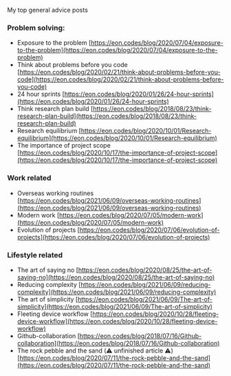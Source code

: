 My top general advice posts<!--more-->

### Problem solving:
- Exposure to the problem [https://eon.codes/blog/2020/07/04/exposure-to-the-problem](https://eon.codes/blog/2020/07/04/exposure-to-the-problem)
- Think about problems before you code [https://eon.codes/blog/2020/02/21/think-about-problems-before-you-code](https://eon.codes/blog/2020/02/21/think-about-problems-before-you-code)
- 24 hour sprints [https://eon.codes/blog/2020/01/26/24-hour-sprints](https://eon.codes/blog/2020/01/26/24-hour-sprints)
- Think research plan build [https://eon.codes/blog/2018/08/23/think-research-plan-build](https://eon.codes/blog/2018/08/23/think-research-plan-build)
- Research equilibrium [https://eon.codes/blog/2020/10/01/Research-equilibrium](https://eon.codes/blog/2020/10/01/Research-equilibrium)
- The importance of project scope [https://eon.codes/blog/2020/10/17/the-importance-of-project-scope](https://eon.codes/blog/2020/10/17/the-importance-of-project-scope)

### Work related
- Overseas working routines [https://eon.codes/blog/2021/06/09/overseas-working-routines](https://eon.codes/blog/2021/06/09/overseas-working-routines)
- Modern work [https://eon.codes/blog/2020/07/05/modern-work](https://eon.codes/blog/2020/07/05/modern-work)
- Evolution of projects [https://eon.codes/blog/2020/07/06/evolution-of-projects](https://eon.codes/blog/2020/07/06/evolution-of-projects)

### Lifestyle related
- The art of saying no [https://eon.codes/blog/2020/08/25/the-art-of-saying-no](https://eon.codes/blog/2020/08/25/the-art-of-saying-no)
- Reducing complexity [https://eon.codes/blog/2021/06/09/reducing-complexity](https://eon.codes/blog/2021/06/09/reducing-complexity)
- The art of simplicity [https://eon.codes/blog/2021/06/09/The-art-of-simplicity](https://eon.codes/blog/2021/06/09/The-art-of-simplicity)
- Fleeting device workflow [https://eon.codes/blog/2020/10/28/fleeting-device-workflow](https://eon.codes/blog/2020/10/28/fleeting-device-workflow)
- Github-collaboration [https://eon.codes/blog/2018/07/16/Github-collaboration](https://eon.codes/blog/2018/07/16/Github-collaboration)
- The rock pebble and the sand (⚠️️ unfinished article ⚠️️) [https://eon.codes/blog/2020/07/11/the-rock-pebble-and-the-sand](https://eon.codes/blog/2020/07/11/the-rock-pebble-and-the-sand)
